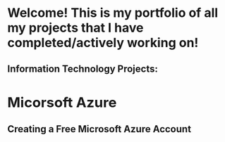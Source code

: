 <h1>Welcome! This is my portfolio of all my projects that I have completed/actively working on!</h1>
<b><h2> Information Technology Projects:<h2></b> 
 <b><h2>Micorsoft Azure</h2></b>
 <b><h4> Creating a Free Microsoft Azure Account</h4></b>
  
